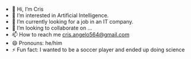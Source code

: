 - 👋 Hi, I’m Cris
- 👀 I’m interested in Artificial Intelligence.
- 🌱 I’m currently looking for a job in an IT company.
- 💞️ I’m looking to collaborate on ...
- 📫 How to reach me cris.angelo564@gmail.com
- 😄 Pronouns: he/him
- ⚡ Fun fact: I wanted to be a soccer player and ended up doing science

<!---
Cris12Mainz/Cris12Mainz is a ✨ special ✨ repository because its `README.md` (this file) appears on your GitHub profile.
You can click the Preview link to take a look at your changes.
--->
